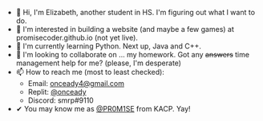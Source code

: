 - 👋 Hi, I'm Elizabeth, another student in HS. I'm figuring out what I want to do.
- 👀 I'm interested in building a website (and maybe a few games) at promisecoder.github.io (not yet live).
- 🌱 I'm currently learning Python. Next up, Java and C++.
- 💞️ I'm looking to collaborate on ... my homework. Got any ~~answers~~ time management help for me? (please, I'm desperate)
- 📫 How to reach me (most to least checked):
  - Email: onceady4@gmail.com
  - Replit: [@onceady](https://replit.com/@onceady)
  - Discord: smrp#9110
- ✔ You may know me as [@PR0M1SE](https://khanacademy.org/profile/PR0M1SE/projects) from KACP. Yay!

<!--
👋 Hi, I’m  ...

👀 I’m interested in ...

🌱 I’m currently learning ...

💞️ I’m looking to collaborate on ...

📫 How to reach me ...
-->

<!---
PromiseCoder/PromiseCoder is a ✨ special ✨ repository because its `README.md` (this file) appears on your GitHub profile.
You can click the Preview link to take a look at your changes.
--->
